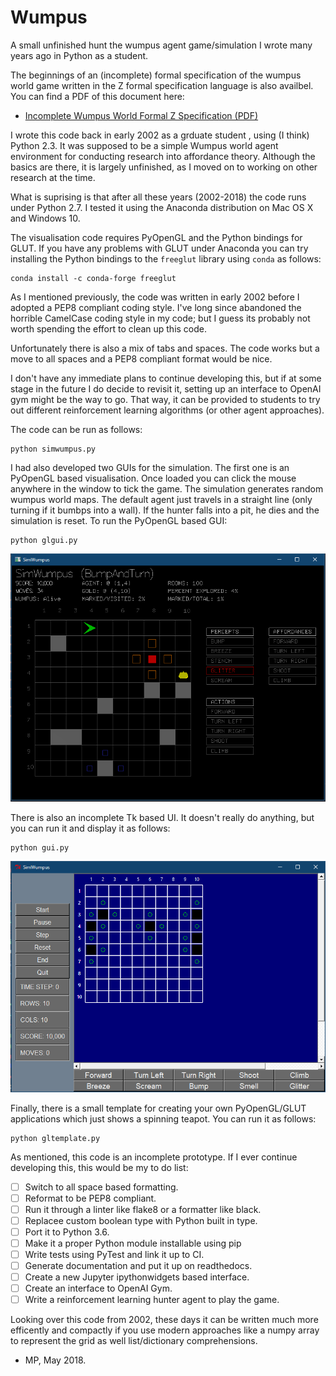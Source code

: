 # Wumpus
A small unfinished hunt the wumpus agent game/simulation
I wrote many years ago in Python as a student.

The beginnings of an (incomplete) formal specification
of the wumpus world game written in the Z formal specification language
is also availbel. 
You can find a PDF of this document here:

- [Incomplete Wumpus World Formal Z Specification (PDF)](https://github.com/mikepsn/wumpus/blob/master/zspec/wumpus.pdf)

I wrote this code back in early 2002 as a grduate student , using (I think) Python 2.3. 
It was supposed to be a simple Wumpus world
agent environment for conducting research into affordance theory.
Although the basics are there, it is largely unfinished, 
as I moved on to working on other research at the time.

What is suprising is that after all these years (2002-2018) the code
runs under Python 2.7. I tested it using the Anaconda distribution on
Mac OS X and Windows 10.

The visualisation code requires PyOpenGL and the Python bindings for GLUT.
If you have any problems with GLUT under Anaconda you can try installing
the Python bindings to the `freeglut` library using `conda` as follows:

    conda install -c conda-forge freeglut

As I mentioned previously, the code was written in early 2002 before I adopted a PEP8
compliant coding style. I've long since abandoned the horrible CamelCase
coding style in my code; but I guess its probably not worth 
spending the effort to clean up this code. 

Unfortunately there is also a mix of tabs and spaces. The code works but
a move to all spaces and a PEP8 compliant format would be nice.

I don't have any immediate plans to continue developing this, but if at some 
stage in the future I do decide to revisit it, setting up an interface
to OpenAI gym might be the way to go. That way, it can be provided to
students to try out different reinforcement learning algorithms (or
other agent approaches).

The code can be run as follows:

    python simwumpus.py

I had also developed two GUIs for the simulation. The first one is an PyOpenGL 
based visualisation. Once loaded you can click the mouse anywhere in
the window to tick the game. The simulation generates random wumpus world maps.
The default agent just travels in a straight line 
(only turning if it bumbps into a wall). If the hunter falls into a pit,
he dies and the simulation is reset. To run the PyOpenGL based GUI:

    python glgui.py

![WumpusGL](img/screenshot1.png)

There is also an incomplete Tk based UI. It doesn't really do anything, but
you can run it and display it as follows:

    python gui.py

![WumpusTk](img/screenshot2.png)

Finally, there is a small template for creating your own PyOpenGL/GLUT 
applications which just shows a spinning teapot. 
You can run it as follows:

    python gltemplate.py

As mentioned, this code is an incomplete prototype. If I ever continue
developing this, this would be my to do list:

- [ ] Switch to all space based formatting.
- [ ] Reformat to be PEP8 compliant.
- [ ] Run it through a linter like flake8 or a formatter like black.
- [ ] Replacee custom boolean type with Python built in type.
- [ ] Port it to Python 3.6.
- [ ] Make it a proper Python module installable using pip
- [ ] Write tests using PyTest and link it up to CI.
- [ ] Generate documentation and put it up on readthedocs.
- [ ] Create a new Jupyter ipythonwidgets based interface.
- [ ] Create an interface to OpenAI Gym.
- [ ] Write a reinforcement learning hunter agent to play the game.

Looking over this code from 2002, these days it can be written
much more efficently and compactly if you use modern approaches 
like a numpy array to represent the grid as well list/dictionary comprehensions.

- MP, May 2018. 